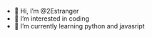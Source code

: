 - 👋 Hi, I’m @2Estranger
- 👀 I’m interested in coding
- 🌱 I’m currently learning python and javasript 

<!---
2Estranger/2Estranger is a ✨ special ✨ repository because its `README.md` (this file) appears on your GitHub profile.
You can click the Preview link to take a look at your changes.
--->
